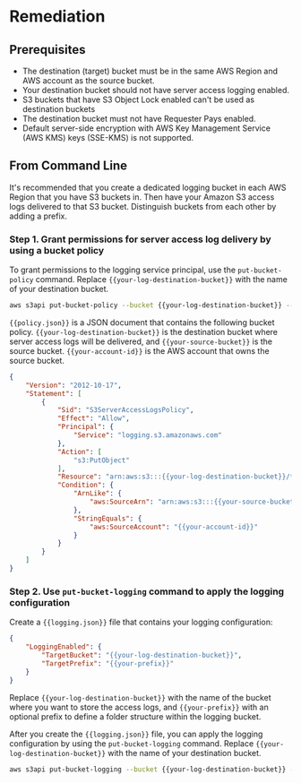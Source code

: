 # Remediation

## Prerequisites

- The destination (target) bucket must be in the same AWS Region and AWS account as the source bucket.
- Your destination bucket should not have server access logging enabled.
- S3 buckets that have S3 Object Lock enabled can't be used as destination buckets
- The destination bucket must not have Requester Pays enabled.
- Default server-side encryption with AWS Key Management Service (AWS KMS) keys (SSE-KMS) is not supported.

## From Command Line

It's recommended that you create a dedicated logging bucket in each AWS Region that you have S3 buckets in. Then have your Amazon S3 access logs delivered to that S3 bucket. Distinguish buckets from each other by adding a prefix.

### Step 1. Grant permissions for server access log delivery by using a bucket policy

To grant permissions to the logging service principal, use the `put-bucket-policy` command. Replace `{{your-log-destination-bucket}}` with the name of your destination bucket.

```bash
aws s3api put-bucket-policy --bucket {{your-log-destination-bucket}} --policy file://{{policy.json}}
```

`{{policy.json}}` is a JSON document that contains the following bucket policy. `{{your-log-destination-bucket}}` is the destination bucket where server access logs will be delivered, and `{{your-source-bucket}}` is the source bucket. `{{your-account-id}}` is the AWS account that owns the source bucket.

```json
{
    "Version": "2012-10-17",
    "Statement": [
        {
            "Sid": "S3ServerAccessLogsPolicy",
            "Effect": "Allow",
            "Principal": {
                "Service": "logging.s3.amazonaws.com"
            },
            "Action": [
                "s3:PutObject"
            ],
            "Resource": "arn:aws:s3:::{{your-log-destination-bucket}}/*",
            "Condition": {
                "ArnLike": {
                    "aws:SourceArn": "arn:aws:s3:::{{your-source-bucket}}"
                },
                "StringEquals": {
                    "aws:SourceAccount": "{{your-account-id}}"
                }
            }
        }
    ]
} 
```

### Step 2. Use `put-bucket-logging` command to apply the logging configuration

Create a `{{logging.json}}` file that contains your logging configuration:

```json
{
    "LoggingEnabled": {
        "TargetBucket": "{{your-log-destination-bucket}}",
        "TargetPrefix": "{{your-prefix}}"
    }
} 
```

Replace `{{your-log-destination-bucket}}` with the name of the bucket where you want to store the access logs, and `{{your-prefix}}` with an optional prefix to define a folder structure within the logging bucket.

After you create the `{{logging.json}}` file, you can apply the logging configuration by using the  `put-bucket-logging` command. Replace `{{your-log-destination-bucket}}` with the name of your destination bucket.

```bash
aws s3api put-bucket-logging --bucket {{your-log-destination-bucket}} --bucket-logging-status file://{{logging.json}}
```
